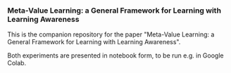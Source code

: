 ### Meta-Value Learning: a General Framework for Learning with Learning Awareness

This is the companion repository for the paper "Meta-Value Learning: a General Framework for Learning with Learning Awareness".

Both experiments are presented in notebook form, to be run e.g. in Google Colab.
